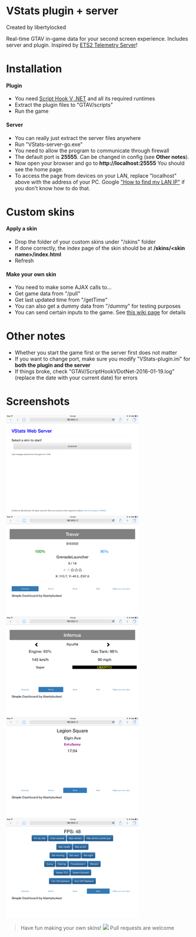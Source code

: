 # VStats plugin + server
Created by libertylocked

Real-time GTAV in-game data for your second screen experience. Includes server and plugin.
Inspired by [ETS2 Telemetry Server](https://github.com/Funbit/ets2-telemetry-server)!

# Installation
#### Plugin
- You need [Script Hook V .NET](https://github.com/crosire/scripthookvdotnet/tree/master) and all its required runtimes
- Extract the plugin files to "GTAV/scripts"
- Run the game

#### Server
- You can really just extract the server files anywhere
- Run "VStats-server-go.exe"
- You need to allow the program to communicate through firewall
- The default port is **25555**. Can be changed in config (see **Other notes**).
- Now open your browser and go to **http://localhost:25555** You should see the home page.
- To access the page from devices on your LAN, replace "localhost" above with the address of your PC. Google ["How to find my LAN IP"](https://www.google.com/search?q=How%20to%20find%20my%20LAN%20IP) if you don't know how to do that.

# Custom skins
#### Apply a skin
- Drop the folder of your custom skins under "/skins" folder
- If done correctly, the index page of the skin should be at **/skins/\<skin name\>/index.html**
- Refresh 

#### Make your own skin
- You need to make some AJAX calls to...
- Get game data from "/pull"
- Get last updated time from "/getTime"
- You can also get a dummy data from "/dummy" for testing purposes
- You can send certain inputs to the game. See [this wiki page](https://github.com/LibertyLocked/VStats/wiki/Send-inputs-using-POST) for details

# Other notes
- Whether you start the game first or the server first does not matter
- If you want to change port, make sure you modify "VStats-plugin.ini" for **both the plugin and the server**
- If things broke, check "GTAV/ScriptHookVDotNet-2016-01-19.log" (replace the date with your current date) for errors

# Screenshots
<img src="/Images/example0.png" width="360">
<img src="/Images/example1.png" width="360">
<img src="/Images/example2.png" width="360">
<img src="/Images/example3.png" width="360">
<img src="/Images/example4.png" width="360">

> Have fun making your own skins! <img src="https://github.com/favicon.ico" width="32"> Pull requests are welcome
